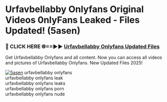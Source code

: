 # Urfavbellabby Onlyfans Original Videos 0nlyFans Leaked - Files Updated! (5asen)

<h3>🔴 CLICK HERE 🌐==►► <a href="https://tinyurl.com/4seja8ks" rel="nofollow">Urfavbellabby Onlyfans Updated Files</a></h3>

Get Urfavbellabby Onlyfans and all content. Now you can access all videos and pictures of Urfavbellabby Onlyfans. New Updated Files 2025!

[![5asen](https://i.imgur.com/EWjZXRe.gif)](https://tinyurl.com/4seja8ks)
urfavbellabby onlyfans<br>
urfavbellabby onlyfans leak<br>
urfavbellabby onlyfans leaks<br>
urfavbellabby onlyfans porn<br>
urfavbellabby onlyfans nude
